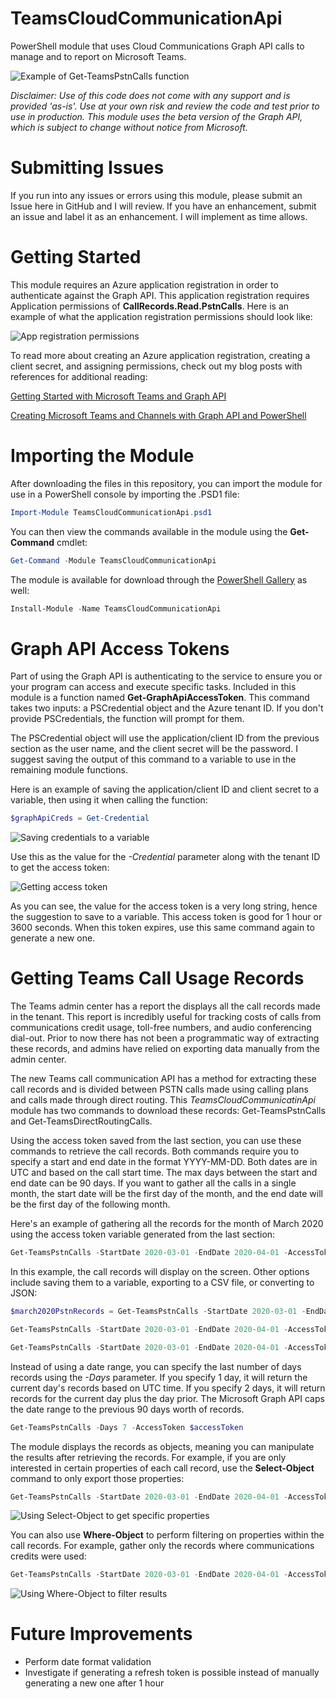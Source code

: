 # TeamsCloudCommunicationApi
PowerShell module that uses Cloud Communications Graph API calls to manage and to report on Microsoft Teams.

![Example of Get-TeamsPstnCalls function](https://jeffbrown.tech/wp-content/uploads/2020/08/GetTeamsPstnCallsExample.png)

*Disclaimer: Use of this code does not come with any support and is provided 'as-is'. Use at your own risk and review the code and test prior to use in production. This module uses the beta version of the Graph API, which is subject to change without notice from Microsoft.*

# Submitting Issues
If you run into any issues or errors using this module, please submit an Issue here in GitHub and I will review. If you have an enhancement, submit an issue and label it as an enhancement. I will implement as time allows.

# Getting Started
This module requires an Azure application registration in order to authenticate against the Graph API. This application registration requires Application permissions of **CallRecords.Read.PstnCalls**. Here is an example of what the application registration permissions should look like:

![App registration permissions](https://jeffbrown.tech/wp-content/uploads/2020/08/AzureAppRegistrationPermissions.png)

To read more about creating an Azure application registration, creating a client secret, and assigning permissions, check out my blog posts with references for additional reading:

[Getting Started with Microsoft Teams and Graph API](https://jeffbrown.tech/getting-started-with-microsoft-teams-and-graph-api/)

[Creating Microsoft Teams and Channels with Graph API and PowerShell](https://jeffbrown.tech/creating-microsoft-teams-and-channels-with-graph-api-and-powershell/)

# Importing the Module
After downloading the files in this repository, you can import the module for use in a PowerShell console by importing the .PSD1 file:

```powershell
Import-Module TeamsCloudCommunicationApi.psd1
```

You can then view the commands available in the module using the **Get-Command** cmdlet:

```powershell
Get-Command -Module TeamsCloudCommunicationApi
```

The module is available for download through the [PowerShell Gallery](https://www.powershellgallery.com/packages/TeamsCloudCommunicationApi) as well:

```powershell
Install-Module -Name TeamsCloudCommunicationApi
```

# Graph API Access Tokens
Part of using the Graph API is authenticating to the service to ensure you or your program can access and execute specific tasks. Included in this module is a function named **Get-GraphApiAccessToken**. This command takes two inputs: a PSCredential object and the Azure tenant ID. If you don't provide PSCredentials, the function will prompt for them.

The PSCredential object will use the application/client ID from the previous section as the user name, and the client secret will be the password. I suggest saving the output of this command to a variable to use in the remaining module functions.

Here is an example of saving the application/client ID and client secret to a variable, then using it when calling the function:

```powershell
$graphApiCreds = Get-Credential
```

![Saving credentials to a variable](https://jeffbrown.tech/wp-content/uploads/2020/08/SavingGraphApiCredsToVariable.png)

Use this as the value for the *-Credential* parameter along with the tenant ID to get the access token:

![Getting access token](https://jeffbrown.tech/wp-content/uploads/2020/08/GettingAccessToken.png)

As you can see, the value for the access token is a very long string, hence the suggestion to save to a variable. This access token is good for 1 hour or 3600 seconds. When this token expires, use this same command again to generate a new one.

# Getting Teams Call Usage Records
The Teams admin center has a report the displays all the call records made in the tenant. This report is incredibly useful for tracking costs of calls from communications credit usage, toll-free numbers, and audio conferencing dial-out. Prior to now there has not been a programmatic way of extracting these records, and admins have relied on exporting data manually from the admin center.

The new Teams call communication API has a method for extracting these call records and is divided between PSTN calls made using calling plans and calls made through direct routing. This *TeamsCloudCommunicatinApi* module has two commands to download these records: Get-TeamsPstnCalls and Get-TeamsDirectRoutingCalls.

Using the access token saved from the last section, you can use these commands to retrieve the call records. Both commands require you to specify a start and end date in the format YYYY-MM-DD. Both dates are in UTC and based on the call start time. The max days between the start and end date can be 90 days. If you want to gather all the calls in a single month, the start date will be the first day of the month, and the end date will be the first day of the following month. 

Here's an example of gathering all the records for the month of March 2020 using the access token variable generated from the last section:

```powershell
Get-TeamsPstnCalls -StartDate 2020-03-01 -EndDate 2020-04-01 -AccessToken $accessToken
```

In this example, the call records will display on the screen. Other options include saving them to a variable, exporting to a CSV file, or converting to JSON:

```powershell
$march2020PstnRecords = Get-TeamsPstnCalls -StartDate 2020-03-01 -EndDate 2020-04-01 -AccessToken $accessToken
```

```powershell
Get-TeamsPstnCalls -StartDate 2020-03-01 -EndDate 2020-04-01 -AccessToken $accessToken | Export-Csv March2020.csv -NoTypeInformation
```

```powershell
Get-TeamsPstnCalls -StartDate 2020-03-01 -EndDate 2020-04-01 -AccessToken $accessToken | ConvertTo-Json
```

Instead of using a date range, you can specify the last number of days records using the *-Days* parameter. If you specify 1 day, it will return the current day's records based on UTC time. If you specify 2 days, it will return records for the current day plus the day prior. The Microsoft Graph API caps the date range to the previous 90 days worth of records.

```powershell
Get-TeamsPstnCalls -Days 7 -AccessToken $accessToken
```

The module displays the records as objects, meaning you can manipulate the results after retrieving the records. For example, if you are only interested in certain properties of each call record, use the **Select-Object** command to only export those properties:

```powershell
Get-TeamsPstnCalls -StartDate 2020-03-01 -EndDate 2020-04-01 -AccessToken $accessToken | Select-Object duration, charge, callType, licenseCapability
```

![Using Select-Object to get specific properties](https://jeffbrown.tech/wp-content/uploads/2020/08/UsingSelectObject.png)

You can also use **Where-Object** to perform filtering on properties within the call records. For example, gather only the records where communications credits were used:

```powershell
Get-TeamsPstnCalls -StartDate 2020-03-01 -EndDate 2020-04-01 -AccessToken $accessToken | Where-Object -Property licenseCapability -EQ -Value 'MCOPSTNPP'
```

![Using Where-Object to filter results](https://jeffbrown.tech/wp-content/uploads/2020/08/UsingWhereObject.png)

# Future Improvements

- Perform date format validation
- Investigate if generating a refresh token is possible instead of manually generating a new one after 1 hour